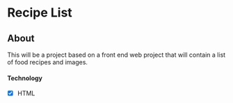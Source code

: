 # Recipe List

## About
This will be a project based on a front end web project that will contain a list of food recipes and images.

#### Technology
- [x] HTML
